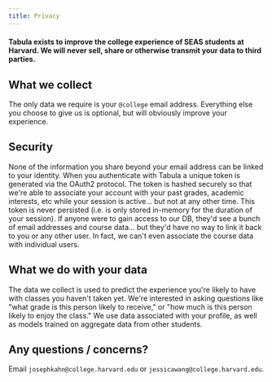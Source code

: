 ```yaml
---
title: Privacy
---
```


#### Tabula exists to improve the college experience of SEAS students at Harvard. We will never sell, share or otherwise transmit your data to third parties.

## What we collect
The only data we require is your `@college` email address. Everything else you choose to give us is optional, but will obviously improve your experience.

## Security 
None of the information you share beyond your email address can be linked to your identity. When you authenticate with Tabula a unique token is generated via the OAuth2 protocol. The token is hashed securely so that we're able to associate your account with your past grades, academic interests, etc while your session is active... but not at any other time. This token is never persisted (i.e. is only stored in-memory for the duration of your session). If anyone were to gain access to our DB, they'd see a bunch of email addresses and course data... but they'd have no way to link it back to you or any other user. In fact, we can't even associate the course data with individual users.

## What we do with your data
The data we collect is used to predict the experience you're likely to have with classes you haven't taken yet. We're interested in asking questions like "what grade is this person likely to receive," or "how much is this person likely to enjoy the class." We use data associated with your profile, as well as models trained on aggregate data from other students.

## Any questions / concerns? 
Email `josephkahn@college.harvard.edu` or `jessicawang@college.harvard.edu`.
